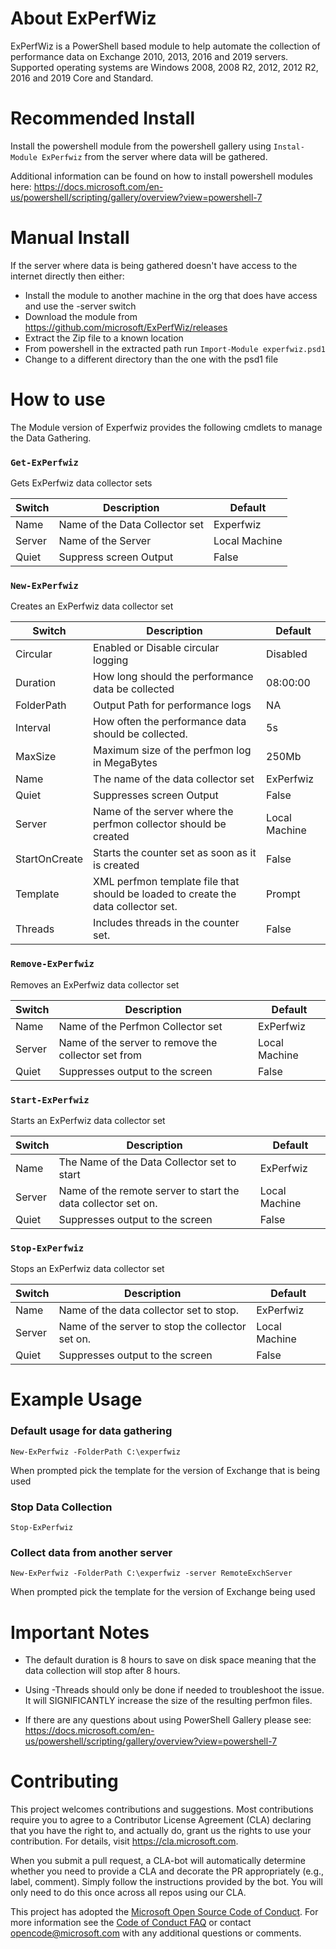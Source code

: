 # About ExPerfWiz
ExPerfWiz is a PowerShell based module to help automate the collection of performance data on Exchange 2010, 2013, 2016 and 2019 servers.  Supported operating systems are Windows 2008, 2008 R2, 2012, 2012 R2, 2016 and 2019 Core and Standard.

# Recommended Install
Install the powershell module from the powershell gallery using `Instal-Module ExPerfwiz` from the server where data will be gathered.

Additional information can be found on how to install powershell modules here:
https://docs.microsoft.com/en-us/powershell/scripting/gallery/overview?view=powershell-7

# Manual Install
If the server where data is being gathered doesn't have access to the internet directly then either:

* Install the module to another machine in the org that does have access and use the -server switch
* Download the module from https://github.com/microsoft/ExPerfWiz/releases
* Extract the Zip file to a known location
* From powershell in the extracted path run `Import-Module experfwiz.psd1`
* Change to a different directory than the one with the psd1 file

# How to use
The Module version of Experfwiz provides the following cmdlets to manage the Data Gathering.

### `Get-ExPerfwiz`
Gets ExPerfwiz data collector sets

Switch | Description|Default
-------|-------|-------
Name|Name of the Data Collector set|Experfwiz
Server|Name of the Server |Local Machine
Quiet|Suppress screen Output|False


### `New-ExPerfwiz`
Creates an ExPerfwiz data collector set

Switch | Description|Default
-------|-------|-------
Circular| Enabled or Disable circular logging|Disabled
Duration| How long should the performance data be collected|08:00:00
FolderPath|Output Path for performance logs|NA
Interval|How often the performance data should be collected.|5s
MaxSize|Maximum size of the perfmon log in MegaBytes|250Mb
Name|The name of the data collector set|ExPerfwiz
Quiet|Suppresses screen Output|False
Server|Name of the server where the perfmon collector should be created|Local Machine
StartOnCreate|Starts the counter set as soon as it is created|False
Template| XML perfmon template file that should be loaded to create the data collector set.|Prompt
Threads|Includes threads in the counter set.|False


### `Remove-ExPerfwiz`
Removes an ExPerfwiz data collector set

Switch | Description|Default
-------|-------|-------
Name|Name of the Perfmon Collector set|ExPerfwiz
Server|Name of the server to remove the collector set from|Local Machine
Quiet|Suppresses output to the screen|False

### `Start-ExPerfwiz`
Starts an ExPerfwiz data collector set

Switch | Description|Default
-------|-------|-------
Name|The Name of the Data Collector set to start|ExPerfwiz
Server|Name of the remote server to start the data collector set on.|Local Machine
Quiet|Suppresses output to the screen|False

### `Stop-ExPerfwiz`
Stops an ExPerfwiz data collector set

Switch | Description|Default
-------|-------|-------
Name|Name of the data collector set to stop.|ExPerfwiz
Server|Name of the server to stop the collector set on.|Local Machine
Quiet|Suppresses output to the screen|False

# Example Usage

### Default usage for data gathering

  `New-ExPerfwiz -FolderPath C:\experfwiz`

  When prompted pick the template for the version of Exchange that is being used


### Stop Data Collection

  `Stop-ExPerfwiz`


### Collect data from another server

  `New-ExPerfwiz -FolderPath C:\experfwiz -server RemoteExchServer`

  When prompted pick the template for the version of Exchange being used

# Important Notes
* The default duration is 8 hours to save on disk space meaning that the data collection will stop after 8 hours.

* Using -Threads should only be done if needed to troubleshoot the issue.  It will SIGNIFICANTLY increase the size of the resulting perfmon files.

* If there are any questions about using PowerShell Gallery please see: https://docs.microsoft.com/en-us/powershell/scripting/gallery/overview?view=powershell-7 

# Contributing

This project welcomes contributions and suggestions.  Most contributions require you to agree to a
Contributor License Agreement (CLA) declaring that you have the right to, and actually do, grant us
the rights to use your contribution. For details, visit https://cla.microsoft.com.

When you submit a pull request, a CLA-bot will automatically determine whether you need to provide
a CLA and decorate the PR appropriately (e.g., label, comment). Simply follow the instructions
provided by the bot. You will only need to do this once across all repos using our CLA.

This project has adopted the [Microsoft Open Source Code of Conduct](https://opensource.microsoft.com/codeofconduct/).
For more information see the [Code of Conduct FAQ](https://opensource.microsoft.com/codeofconduct/faq/) or
contact [opencode@microsoft.com](mailto:opencode@microsoft.com) with any additional questions or comments.
